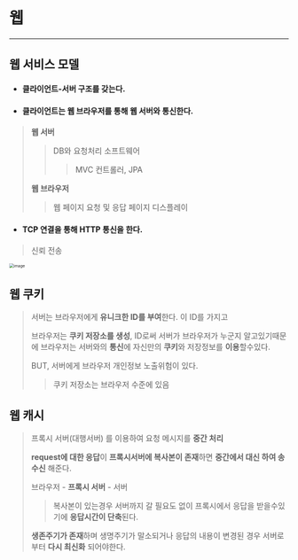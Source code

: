 #  웹

---



## 웹 서비스 모델

+ #### **클라이언트-서버 구조**를 갖는다.

+ #### 클라이언트는 웹 브라우저를 통해 웹 서버와 통신한다.

> **웹 서버**
>
> > DB와 요청처리 소프트웨어
> >
> > > MVC 컨트롤러, JPA
>
> **웹 브라우저**
>
> > 웹 페이지 요청 및 응답 페이지 디스플레이

+ #### TCP 연결을 통해  HTTP 통신을 한다.

> 신뢰 전송

<img src="https://user-images.githubusercontent.com/68331041/137137651-2d61a7b1-7721-4d85-a8bf-5c2548fa4d34.png" alt="image" style="zoom:50%;" />



## 웹 쿠키

> 서버는 브라우저에게 **유니크한 ID를 부여**한다. 이 ID를 가지고
>
> 브라우저는 **쿠키 저장소를 생성**, ID로써 서버가 브라우저가 누군지 알고있기때문에 브라우저는 서버와의 **통신**에 자신만의 **쿠키**와 저장정보를 **이용**할수있다. 
>
> BUT, 서버에게 브라우저 개인정보 노출위험이 있다.
>
> > 쿠키 저장소는 브라우저 수준에 있음 



## 웹 캐시

> 프록시 서버(대행서버) 를 이용하여  요청 메시지를 **중간 처리**
>
> **request에 대한 응답**이 **프록시서버에 복사본이 존재**하면 **중간에서 대신 하여 송수신** 해준다.
>
> 
>
> 브라우저 - **프록시 서버** - 서버
>
> > 복사본이 있는경우 서버까지 갈 필요도 없이 프록시에서 응답을 받을수있기에 **응답시간이 단축**된다.
>
> 
>
> **생존주기가 존재**하며 생명주기가 말소되거나 응답의 내용이 변경된 경우 서버로 부터 **다시 최신화** 되어야한다.